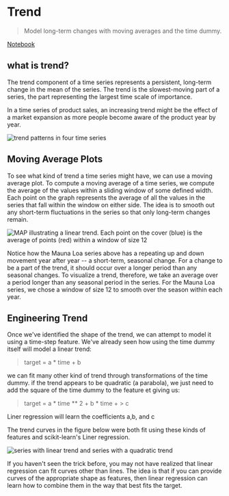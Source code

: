 # Trend
> Model long-term changes with moving averages and the time dummy.

[Notebook](https://www.kaggle.com/code/shashanknecrothapa/time-series-trend?scriptVersionId=211195865)

## what is trend?
The trend component of a time series represents a persistent, long-term change in the mean of the series. The trend is the slowest-moving part of a series, the part representing the largest time scale of importance. 

In a time series of product sales, an increasing trend might be the effect of a market expansion as more people become aware of the product year by year.

![trend patterns in four time series](https://storage.googleapis.com/kaggle-media/learn/images/ZdS4ZoJ.png)


## Moving Average Plots

To see what kind of trend a time series might have, we can use a moving average plot. To compute a moving average of a time series, we compute the average of the values within a sliding window of some defined width. Each point on the graph represents the average of all the values in the series that fall within the window on either side. The idea is to smooth out any short-term fluctuations in the series so that only long-term changes remain.

![MAP illustrating a linear trend. Each point on the cover (blue) is the average of points (red) within a window of size 12](https://storage.googleapis.com/kaggle-media/learn/images/EZOXiPs.gif)

Notice how the Mauna Loa series above has a repeating up and down movement year after year -- a short-term, seasonal change. For a change to be a part of the trend, it should occur over a longer period than any seasonal changes. To visualize a trend, therefore, we take an average over a period longer than any seasonal period in the series. For the Mauna Loa series, we chose a window of size 12 to smooth over the season within each year.

## Engineering Trend

Once we've identified the shape of the trend, we can attempt to model it using a time-step feature. We've already seen how using the time dummy itself will model a linear trend:

> target = a * time + b

we can fit many other kind of trend through transformations of the time dummy. if the trend appears to be quadratic (a parabola), we just need to add the square of the time dummy to the feature et giving us:

> target = a * time ** 2 + b * time + > c

Liner regression will learn the coefficients a,b, and c 

The trend curves in the figure below were both fit using these kinds of features and scikit-learn's Liner regression.

![series with linear trend and series with a quadratic trend](https://storage.googleapis.com/kaggle-media/learn/images/KFYlgGm.png)

If you haven't seen the trick before, you may not have realized that linear regression can fit curves other than lines. The idea is that if you can provide curves of the appropriate shape as features, then linear regression can learn how to combine them in the way that best fits the target.



